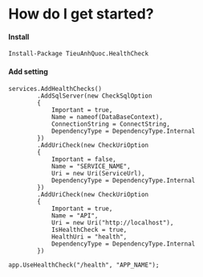# How do I get started?
#### Install
    Install-Package TieuAnhQuoc.HealthCheck

#### Add setting
    services.AddHealthChecks()
            .AddSqlServer(new CheckSqlOption
            {
                Important = true,
                Name = nameof(DataBaseContext),
                ConnectionString = ConnectString,
                DependencyType = DependencyType.Internal
            })
            .AddUriCheck(new CheckUriOption
            {
                Important = false,
                Name = "SERVICE_NAME",
                Uri = new Uri(ServiceUrl),
                DependencyType = DependencyType.Internal
            })
            .AddUriCheck(new CheckUriOption
            {
                Important = true,
                Name = "API",
                Uri = new Uri("http://localhost"),
                IsHealthCheck = true,
                HealthUri = "health",
                DependencyType = DependencyType.Internal
            })

    app.UseHealthCheck("/health", "APP_NAME");